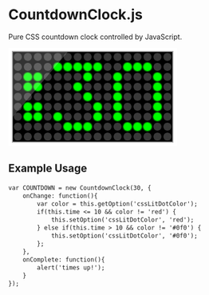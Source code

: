 # CountdownClock.js
Pure CSS countdown clock controlled by JavaScript.

![ScreenShot](/ScreenShot.png?raw=true "Optional Title")

## Example Usage
```
var COUNTDOWN = new CountdownClock(30, {
    onChange: function(){
        var color = this.getOption('cssLitDotColor');
        if(this.time <= 10 && color != 'red') {
            this.setOption('cssLitDotColor', 'red');
        } else if(this.time > 10 && color != '#0f0') {
            this.setOption('cssLitDotColor', '#0f0');
        };
    },
    onComplete: function(){
        alert('times up!');
    }
});
```

